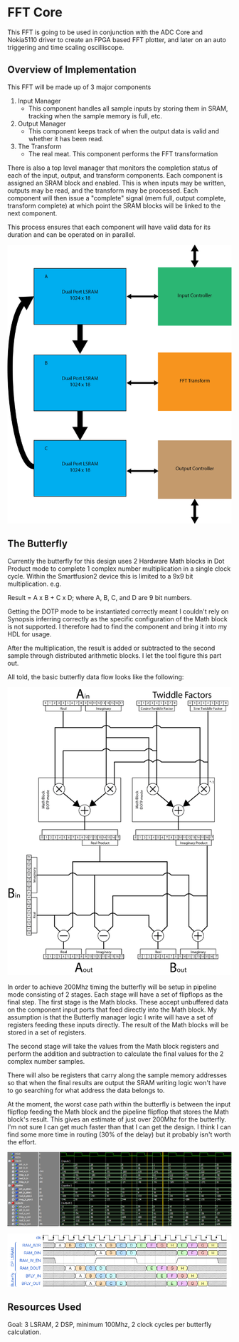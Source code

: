 # FFT Core

This FFT is going to be used in conjunction with the ADC Core and Nokia5110 driver to create an FPGA based FFT plotter, and later on an auto triggering and time scaling oscilliscope.

## Overview of Implementation

This FFT will be made up of 3 major components

1. Input Manager
    * This component handles all sample inputs by storing them in SRAM, tracking when the sample memory is full, etc.
1. Output Manager
    * This component keeps track of when the output data is valid and whether it has been read.
1. The Transform
    * The real meat. This component performs the FFT transformation

There is also a top level manager that monitors the completion status of each of the input, output, and transform components. Each component is assigned an SRAM block and enabled. This is when inputs may be written, outputs may be read, and the transform may be processed. Each component will then issue a "complete" signal (mem full, output complete, transform complete) at which point the SRAM blocks will be linked to the next component.

This process ensures that each component will have valid data for its duration and can be operated on in parallel.

![FFT system](FFT_Core/EXTRA%20FILES/Diagrams/FFT_System_Diagram.png)

## The Butterfly

Currently the butterfly for this design uses 2 Hardware Math blocks in Dot Product mode to complete 1 complex number multiplication in a single clock cycle. Within the Smartfusion2 device this is limited to a 9x9 bit multiplication. e.g.

Result = A x B + C x D; where A, B, C, and D are 9 bit numbers.

Getting the DOTP mode to be instantiated correctly meant I couldn't rely on Synopsis inferring correctly as the specific configuration of the Math block is not supported. I therefore had to find the component and bring it into my HDL for usage.

After the multiplication, the result is added or subtracted to the second sample through distributed arithmetic blocks. I let the tool figure this part out.

All told, the basic butterfly data flow looks like the following:

![Butterfly Schematic](FFT_Core/EXTRA%20FILES/Diagrams/Butterfly_Block_Diagram.png)

In order to achieve 200Mhz timing the butterfly will be setup in pipeline mode consisting of 2 stages. Each stage will have a set of flipflops as the final step. The first stage is the Math blocks. These accept unbuffered data on the component input ports that feed directly into the Math block. My assumption is that the Butterfly manager logic I write will have a set of registers feeding these inputs directly. The result of the Math blocks will be stored in a set of registers.

The second stage will take the values from the Math block registers and perform the addition and subtraction to calculate the final values for the 2 complex number samples.

There will also be registers that carry along the sample memory addresses so that when the final results are output the SRAM writing logic won't have to go searching for what address the data belongs to.

At the moment, the worst case path within the butterfly is between the input flipflop feeding the Math block and the pipeline flipflop that stores the Math block's result. This gives an estimate of just over 200Mhz for the butterfly. I'm not sure I can get much faster than that I can get the design. I think I can find some more time in routing (30% of the delay) but it probably isn't worth the effort.

![Butterfly Pipeline Sim](FFT_Core/EXTRA%20FILES/Diagrams/Butterfly_Timing_Sim.png)

![RAM and Butterfly pipeline](FFT_Core/EXTRA%20FILES/Wavedrom/butterfly_DPLSRAM_timing.png)


## Resources Used

Goal: 3 LSRAM, 2 DSP, minimum 100Mhz, 2 clock cycles per butterfly calculation.

